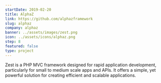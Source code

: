 ```yaml
---
startDate: 2019-02-20
title: AlphaZ
link: https://github.com/alphazframework
slug: alphaz
company: alphaz
banner: ../assets/images/zest.png
icon: ../assets/icons/alphaz.png
step: 8
featured: false
type: project
---
```


Zest is a PHP MVC framework designed for rapid application development, particularly for small to medium scale apps and APIs. It offers a simple, yet powerful solution for creating efficient and scalable applications.
